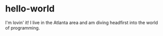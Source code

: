# hello-world
I'm lovin' it!
I live in the Atlanta area and am diving headfirst into the world of programming.
